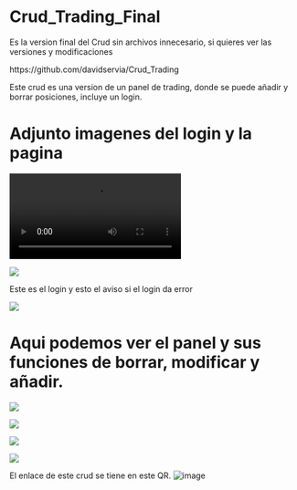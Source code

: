 # Crud_Trading_Final
<p>Es la version final del Crud sin archivos innecesario, si quieres ver las versiones y modificaciones</p>
<p>https://github.com/davidservia/Crud_Trading</p>
<p>Este crud es una version de un panel de trading, donde se puede añadir y borrar posiciones, incluye un login.</p>
<h1>Adjunto imagenes del login y la pagina</h1>
<video src="https://youtu.be/3KjU8QCbOWE"></video>
<p><img src="https://user-images.githubusercontent.com/91873325/155395861-b5cf15d5-39fa-4119-8902-ed736acf3263.JPG"></p>
<p> Este es el login y esto el aviso si el login da error</p>
<p><img src="https://user-images.githubusercontent.com/91873325/155395943-03324dbe-7188-4719-8884-f9bb3f68fee6.JPG"></p>
<h1>Aqui podemos ver el panel y sus funciones de borrar, modificar y añadir.</h1>
<p><img src="https://user-images.githubusercontent.com/91873325/155396134-cef8a4d1-d46f-43c2-b02c-cc06e66d6a78.JPG"></p>
<p><img src="https://user-images.githubusercontent.com/91873325/155396137-82afcf78-afb4-45b9-8076-4f47db0a3c16.JPG"></p>
<p><img src="https://user-images.githubusercontent.com/91873325/155396139-a4374b34-27d4-490e-b089-7351cfb6e8b1.JPG"></p>
<p><img src="https://user-images.githubusercontent.com/91873325/155396131-27791fd7-8b34-4b68-a0d8-3b6501351840.JPG"></p>

El enlace de este crud se tiene en este QR.
![image](https://user-images.githubusercontent.com/91873325/155396378-fbbe2377-7440-4ef2-9d56-aaec6b6a9c65.png)

